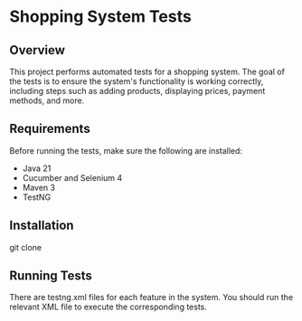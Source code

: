 # Shopping System Tests

## Overview
This project performs automated tests for a shopping system. The goal of the tests is to ensure the system's functionality is working correctly, including steps such as adding products, displaying prices, payment methods, and more.
  
## Requirements
Before running the tests, make sure the following are installed:

  * Java 21
  * Cucumber and Selenium 4
  * Maven 3
  * TestNG

 
## Installation

git clone <repository-url>

## Running Tests
There are testng.xml files for each feature in the system. You should run the relevant XML file to execute the corresponding tests.



